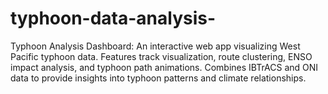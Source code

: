 # typhoon-data-analysis-
Typhoon Analysis Dashboard: An interactive web app visualizing West Pacific typhoon data. Features track visualization, route clustering, ENSO impact analysis, and typhoon path animations. Combines IBTrACS and ONI data to provide insights into typhoon patterns and climate relationships.
